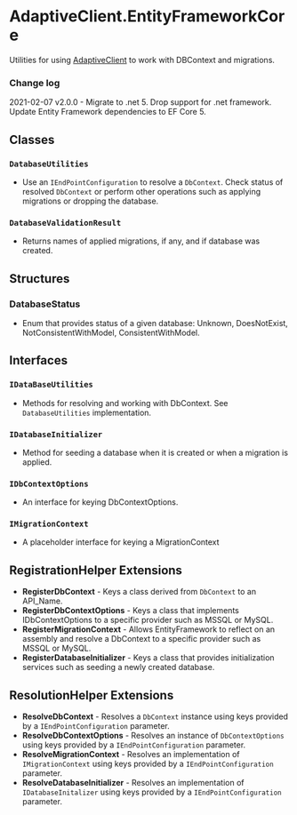 # AdaptiveClient.EntityFrameworkCore

Utilities for using [AdaptiveClient](https://github.com/leaderanalytics/AdaptiveClient) to work with DBContext and migrations.


### Change log

2021-02-07 v2.0.0 - Migrate to .net 5. Drop support for .net framework. Update Entity Framework dependencies to EF Core 5.

## Classes

### `DatabaseUtilities`
* Use an `IEndPointConfiguration` to resolve a `DbContext`.  Check status of resolved `DbContext` or perform other operations such as applying migrations or dropping the database.

### `DatabaseValidationResult`
* Returns names of applied migrations, if any, and if database was created.


## Structures
### DatabaseStatus 
* Enum that provides status of a given database:  Unknown, DoesNotExist, NotConsistentWithModel, ConsistentWithModel.

## Interfaces
### `IDataBaseUtilities`
* Methods for resolving and working with DbContext.  See `DatabaseUtilities` implementation.
### `IDatabaseInitializer`
* Method for seeding a database when it is created or when a migration is applied.
 
### `IDbContextOptions`
* An interface for keying DbContextOptions.

### `IMigrationContext`
*  A placeholder interface for keying a MigrationContext

## RegistrationHelper Extensions
* **RegisterDbContext**  - Keys a class derived from `DbContext` to an API_Name.
* **RegisterDbContextOptions**  -   Keys a class that implements IDbContextOptions to a specific provider such as MSSQL or MySQL.
* **RegisterMigrationContext**  -  Allows EntityFramework to reflect on an assembly and resolve a DbContext to a specific provider such as MSSQL or MySQL.
* **RegisterDatabaseInitializer**  - Keys a class that provides initialization services such as seeding a newly created database.

## ResolutionHelper Extensions
* **ResolveDbContext**  - Resolves a `DbContext` instance using keys provided by a `IEndPointConfiguration` parameter.
* **ResolveDbContextOptions**  - Resolves an instance of `DbContextOptions`  using keys provided by a `IEndPointConfiguration` parameter.
* **ResolveMigrationContext**  - Resolves an implementation of `IMigrationContext` using keys provided by a `IEndPointConfiguration` parameter.
* **ResolveDatabaseInitializer**  - Resolves an implementation of `IDatabaseInitalizer` using keys provided by a `IEndPointConfiguration` parameter.
